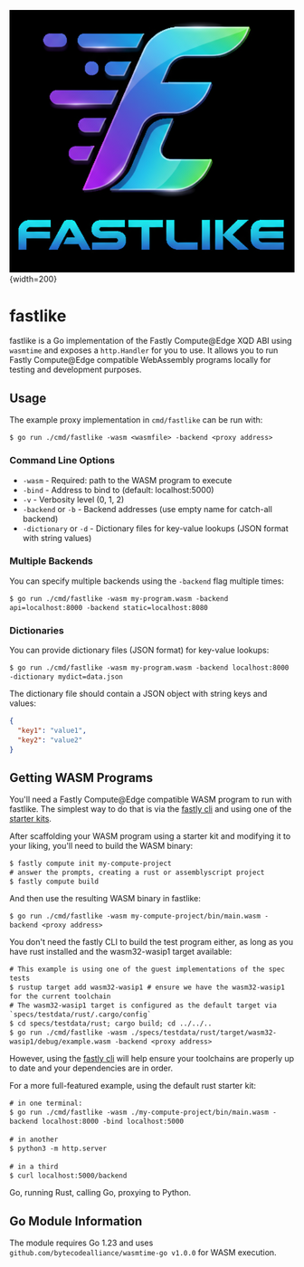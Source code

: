 ![fastlike logo](.media/logo.png){width=200}

# fastlike

fastlike is a Go implementation of the Fastly Compute@Edge XQD ABI using `wasmtime` and exposes
a `http.Handler` for you to use. It allows you to run Fastly Compute@Edge compatible WebAssembly
programs locally for testing and development purposes.

## Usage

The example proxy implementation in `cmd/fastlike` can be run with:

```
$ go run ./cmd/fastlike -wasm <wasmfile> -backend <proxy address>
```

### Command Line Options

- `-wasm` - Required: path to the WASM program to execute
- `-bind` - Address to bind to (default: localhost:5000)
- `-v` - Verbosity level (0, 1, 2)
- `-backend` or `-b` - Backend addresses (use empty name for catch-all backend)
- `-dictionary` or `-d` - Dictionary files for key-value lookups (JSON format with string values)

### Multiple Backends

You can specify multiple backends using the `-backend` flag multiple times:

```
$ go run ./cmd/fastlike -wasm my-program.wasm -backend api=localhost:8000 -backend static=localhost:8080
```

### Dictionaries

You can provide dictionary files (JSON format) for key-value lookups:

```
$ go run ./cmd/fastlike -wasm my-program.wasm -backend localhost:8000 -dictionary mydict=data.json
```

The dictionary file should contain a JSON object with string keys and values:

```json
{
  "key1": "value1",
  "key2": "value2"
}
```

## Getting WASM Programs

You'll need a Fastly Compute@Edge compatible WASM program to run with fastlike. The simplest
way to do that is via the [fastly cli](https://github.com/fastly/cli) and using one of the [starter
kits](https://developer.fastly.com/solutions/starters/).

After scaffolding your WASM program using a starter kit and modifying it to your liking, you'll need
to build the WASM binary:

```
$ fastly compute init my-compute-project
# answer the prompts, creating a rust or assemblyscript project
$ fastly compute build
```

And then use the resulting WASM binary in fastlike:

```
$ go run ./cmd/fastlike -wasm my-compute-project/bin/main.wasm -backend <proxy address>
```

You don't need the fastly CLI to build the test program either, as long as you have rust installed
and the wasm32-wasip1 target available:

```
# This example is using one of the guest implementations of the spec tests
$ rustup target add wasm32-wasip1 # ensure we have the wasm32-wasip1 for the current toolchain
# The wasm32-wasip1 target is configured as the default target via `specs/testdata/rust/.cargo/config`
$ cd specs/testdata/rust; cargo build; cd ../../..
$ go run ./cmd/fastlike -wasm ./specs/testdata/rust/target/wasm32-wasip1/debug/example.wasm -backend <proxy address>
```

However, using the [fastly cli](https://github.com/fastly/cli) will help ensure your toolchains are
properly up to date and your dependencies are in order.

For a more full-featured example, using the default rust starter kit:

```
# in one terminal:
$ go run ./cmd/fastlike -wasm ./my-compute-project/bin/main.wasm -backend localhost:8000 -bind localhost:5000

# in another
$ python3 -m http.server

# in a third
$ curl localhost:5000/backend
```

Go, running Rust, calling Go, proxying to Python.

## Go Module Information

The module requires Go 1.23 and uses `github.com/bytecodealliance/wasmtime-go v1.0.0` for WASM execution.
